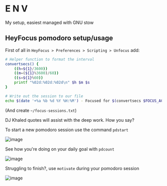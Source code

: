 # E N V

My setup, easiest managed with GNU stow

## HeyFocus pomodoro setup/usage

First of all in `HeyFocus > Preferences > Scripting > Unfocus` add:
```bash
# Helper function to format the interval
convertsecs() {
    ((h=${1}/3600))
    ((m=(${1}%3600)/60))
    ((s=${1}%60))
    printf "%02d:%02d:%02d\n" $h $m $s
}

# Write out the session to our file
echo $(date '+%a %b %d %Y %H:%M') - Focused for $(convertsecs $FOCUS_ACTUAL_INTERVAL) >> ~/focus-sessions.txt
```

(And create `~/focus-sessions.txt`)

DJ Khaled quotes will assist with the deep work. How you say?

To start a new pomodoro session use the command `pdstart`

![image](https://user-images.githubusercontent.com/5814512/33393201-5037adc6-d536-11e7-9aee-9f9eb72cf771.png)

See how you're doing on your daily goal with `pdcount`

![image](https://user-images.githubusercontent.com/5814512/33393213-5b7d2080-d536-11e7-8c26-ee864bcbe3cb.png)

Struggling to finish?, use `motivate` during your pomodoro session

![image](https://user-images.githubusercontent.com/5814512/33393233-73b318e4-d536-11e7-9f76-1d92ab633ef0.png)

